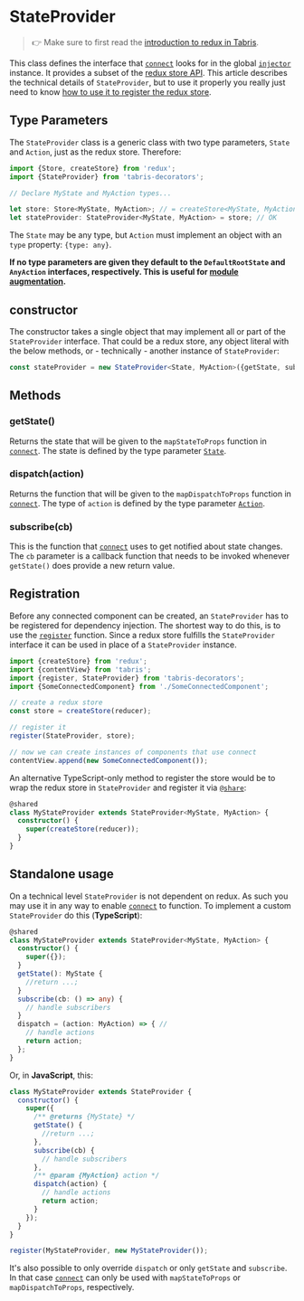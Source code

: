 ---
---
# StateProvider

> :point_right: Make sure to first read the [introduction to redux in Tabris](./index.md).

This class defines the interface that [`connect`](./@connect.md) looks for in the global [`injector`](../di/Injector.md) instance. It provides a subset of the [redux store API](https://redux.js.org/api/store). This article describes the technical details of `StateProvider`, but to use it properly you really just need to know [how to use it to register the redux store](#registration).

## Type Parameters

The `StateProvider` class is a generic class with two type parameters, `State` and `Action`, just as the redux store. Therefore:

```js
import {Store, createStore} from 'redux';
import {StateProvider} from 'tabris-decorators';

// Declare MyState and MyAction types...

let store: Store<MyState, MyAction>; // = createStore<MyState, MyAction>(...)
let stateProvider: StateProvider<MyState, MyAction> = store; // OK
```

The `State` may be any type, but `Action` must implement an object with an `type` property: `{type: any}`.

**If no type parameters are given they default to the `DefaultRootState` and `AnyAction` interfaces, respectively. This is useful for [module augmentation](./types.md).**

## constructor

The constructor takes a single object that may implement all or part of the `StateProvider` interface. That could be a redux store, any object literal with the below methods, or - technically - another instance of `StateProvider`:

```ts
const stateProvider = new StateProvider<State, MyAction>({getState, subscribe, dispatch});
```

## Methods

### getState()

Returns the state that will be given to the `mapStateToProps` function in [`connect`](./@connect.md). The state is defined by the type parameter [`State`](#typeparameters).

### dispatch(action)

Returns the function that will be given to the `mapDispatchToProps` function in [`connect`](./@connect.md). The type of `action` is defined by the type parameter [`Action`](#typeparameters).

### subscribe(cb)

This is the function that [`connect`](./@connect.md) uses to get notified about state changes. The `cb` parameter is a callback function that needs to be invoked whenever `getState()` does provide a new return value.

## Registration

Before any connected component can be created, an `StateProvider` has to be registered for dependency injection. The shortest way to do this, is to use the [`register`](../di/Injector.md#registertargettypevalue) function. Since a redux store fulfills the `StateProvider` interface it can be used in place of a `StateProvider` instance.

```js
import {createStore} from 'redux';
import {contentView} from 'tabris';
import {register, StateProvider} from 'tabris-decorators';
import {SomeConnectedComponent} from './SomeConnectedComponent';

// create a redux store
const store = createStore(reducer);

// register it
register(StateProvider, store);

// now we can create instances of components that use connect
contentView.append(new SomeConnectedComponent());
```

An alternative TypeScript-only method to register the store would be to wrap the redux store in `StateProvider` and register it via [`@share`](../di/injector.md#share):

```ts
@shared
class MyStateProvider extends StateProvider<MyState, MyAction> {
  constructor() {
    super(createStore(reducer));
  }
}
```

## Standalone usage

On a technical level `StateProvider` is not dependent on redux. As such you may use it in any way to enable [`connect`](./@connect.md) to function. To implement a custom `StateProvider` do this (**TypeScript**):

```ts
@shared
class MyStateProvider extends StateProvider<MyState, MyAction> {
  constructor() {
    super({});
  }
  getState(): MyState {
    //return ...;
  }
  subscribe(cb: () => any) {
    // handle subscribers
  }
  dispatch = (action: MyAction) => { //
    // handle actions
    return action;
  };
}
```

Or, in **JavaScript**, this:

```js
class MyStateProvider extends StateProvider {
  constructor() {
    super({
      /** @returns {MyState} */
      getState() {
        //return ...;
      },
      subscribe(cb) {
        // handle subscribers
      },
      /** @param {MyAction} action */
      dispatch(action) {
        // handle actions
        return action;
      }
    });
  }
}

register(MyStateProvider, new MyStateProvider());
```

It's also possible to only override `dispatch` or only `getState` and `subscribe`. In that case [`connect`](./@connect.md) can only be used with `mapStateToProps` or `mapDispatchToProps`, respectively.
